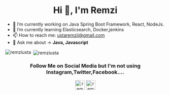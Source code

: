 <h1 align="center">Hi 👋, I'm Remzi</h1>


- 🔭 I’m currently working on Java Spring Boot Framework, React, NodeJs.
- 🌱 I’m currently learning Elasticsearch, Docker,jenkins
- 📫 How to reach me: ustaremzii@gmail.com
- 💬 Ask me about -> **Java, Javascript**

<p><img align="left" src="https://github-readme-stats.vercel.app/api/top-langs/?username=remziusta&layout=compact&hide=html" alt="remziusta" /></p>

<p>&nbsp;<img align="center" src="https://github-readme-stats.vercel.app/api?username=remziusta&show_icons=true" alt="remziusta" /></p>

<h3 align="center">Follow Me on Social Media but I'm not using Instagram,Twitter,Facebook....</h3>

<p align="center">
<a href="https://www.hackerrank.com/remziusta" target="blank"><img align="center" src="https://thumbs.bfldr.com/at/y9ol94wb/v/331198?expiry=1629184275&fit=bounds&height=800&sig=MjdjMTU1NmZlNDU0MDcyNTQ5YzRmZjMzN2MwZWY5YjdkODA4OWNkOA%3D%3D&width=1100" alt="remziusta" height="30" width="30" /></a>
<a href="https://linkedin.com/in/remziusta" target="blank"><img align="center" src="https://cdn.jsdelivr.net/npm/simple-icons@3.0.1/icons/linkedin.svg" alt="remziusta" height="30" width="30" /></a>

</p>
